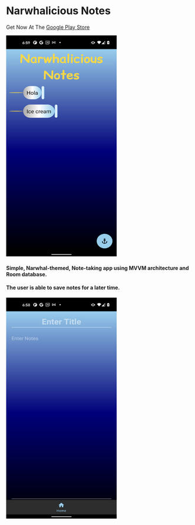 # Narwhalicious Notes
Get Now At The [Google Play Store](https://play.google.com/store/apps/details?id=sam.samyups1111.notes)

<img src="https://github.com/samyups1111/NoteTakingApp/blob/AddReadmePics/app/src/main/res/mipmap-hdpi/main.png" height="600" width="300"/>

#### Simple, Narwhal-themed, Note-taking app using MVVM architecture and Room database.
#### The user is able to save notes for a later time.



<img src="https://github.com/samyups1111/NoteTakingApp/blob/AddReadmePics/app/src/main/res/mipmap-hdpi/enter_notes.png" height="600" width="300"/>
